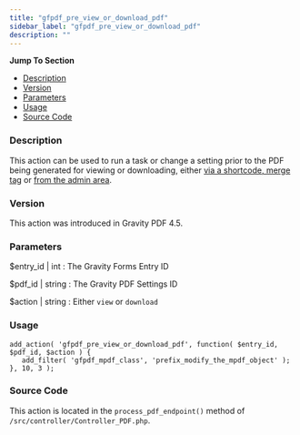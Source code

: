 ```yaml
---
title: "gfpdf_pre_view_or_download_pdf"
sidebar_label: "gfpdf_pre_view_or_download_pdf"
description: ""
---
```


**Jump To Section**

* [Description](#description)
* [Version](#version)
* [Parameters](#parameters)
* [Usage](#usage)
* [Source Code](#source-code)

### Description

This action can be used to run a task or change a setting prior to the PDF being generated for viewing or downloading, either [via a shortcode, merge tag](user-shortcodes.md) or [from the admin area](user-viewing-pdfs.md).

### Version

This action was introduced in Gravity PDF 4.5.

### Parameters

$entry_id | int
:    The Gravity Forms Entry ID

$pdf_id | string
:    The Gravity PDF Settings ID

$action | string
:    Either `view` or `download`

### Usage

```
add_action( 'gfpdf_pre_view_or_download_pdf', function( $entry_id, $pdf_id, $action ) {
   add_filter( 'gfpdf_mpdf_class', 'prefix_modify_the_mpdf_object' );
}, 10, 3 );
```

### Source Code

This action is located in the `process_pdf_endpoint()` method of `/src/controller/Controller_PDF.php`.